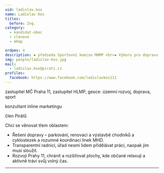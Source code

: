 ```yaml
---
uid: ladislav.kos
name: Ladislav Kos
titles:
  before: Ing.
category:
  - kandidat-obec
  - clenove
  - mhmp

ordpms: 4
description: ▪ předseda Sportovní komise MHMP <br>▪ Výboru pro dopravu MHMP <br>▪ Výboru pro zdravotnictví, sport a volný čas MHMP <br>▪ Dopravní komise P11
img: people/ladislav-kos.jpg
mail:
  - ladislav.kos@pirati.cz
profiles:
  facebook: https://www.facebook.com/ladislavkos111
---
```


zastupitel MČ Praha 11, zastupitel HLMP, gesce: územní rozvoj, doprava, sport

konzultant inline marketingu

člen Pirátů


Chci se věnovat třem oblastem: 
- Řešení dopravy – parkování, renovaci a výstavbě chodníků a cyklostezek a rozumné koordinaci linek MHD. 
- Transparentní radnici, úřad nesmí lidem přidělávat práci, naopak jim musí sloužit. 
- Rozvoji Prahy 11, chránit a rozšiřovat plochy, kde občané relaxují a aktivně tráví svůj volný čas.


---
